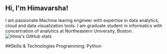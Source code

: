 ## Hi, I'm Himavarsha!

I am passionate Machine learing engineer with expertise in data analytics, cloud and data visualization tools. I am graduate student in informatics with concertration of analytics at Northeastern University, Boston.
![Hima's GitHub stats](https://github-readme-stats.vercel.app/api?username=mhimavarsha&show_icons=true&theme=radical)


##Skills & Technologies
Programming: Python


<!--
**mhimavarsha/mhimavarsha** is a ✨ _special_ ✨ repository because its `README.md` (this file) appears on your GitHub profile.

Here are some ideas to get you started:

- 🔭 I’m currently working on ...
- 🌱 I’m currently learning ...
- 👯 I’m looking to collaborate on ...
- 🤔 I’m looking for help with ...
- 💬 Ask me about ...
- 📫 How to reach me: ...
- 😄 Pronouns: ...
- ⚡ Fun fact: ...
-->

